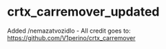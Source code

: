 # crtx_carremover_updated
Added /nemazatvozidlo - All credit goes to: https://github.com/V1perino/crtx_carremover
